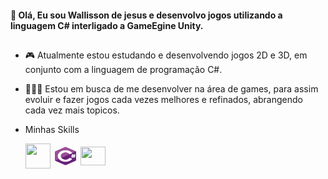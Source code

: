 #### 👾 Olá, Eu sou Wallisson de jesus e desenvolvo jogos utilizando a linguagem C# interligado a GameEgine Unity.

##

- 🎮 Atualmente estou estudando e desenvolvendo jogos 2D e 3D, em conjunto com a linguagem de programação C#.
- 👨🏾‍💻 Estou em busca de me desenvolver na área de games, para assim evoluir e fazer jogos cada vezes melhores e refinados, abrangendo cada vez mais topicos.

- Minhas Skills

  <img align="center" height="40" width="40" src="https://cdn.icon-icons.com/icons2/2248/PNG/128/unity_icon_136074.png">
  <img align="center" height="30" width="40" src="https://raw.githubusercontent.com/devicons/devicon/master/icons/csharp/csharp-original.svg">
  <img align="center" height="30" width="40" src="https://cdn.jsdelivr.net/gh/devicons/devicon/icons/c/c-original.svg">

